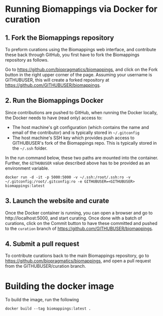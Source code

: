 # Running Biomappings via Docker for curation

## 1. Fork the Biomappings repository

To preform curations using the Biomappings web interface, and contribute
these back through GitHub, you first have to fork the Biomappings repository
as follows.

Go to https://github.com/biopragmatics/biomappings, and click on the Fork
button in the right upper corner of the page. Assuming your username is
GITHUBUSER, this will create a forked repository at
https://github.com/GITHUBUSER/biomappings.

## 2. Run the Biomappings Docker

Since contributions are pushed to GitHub, when running the Docker locally,
the Docker needs to have (read only) access to:

- The host machine's git configuration (which contains the name and email of
  the contributor) and is typically stored in `~/.gitconfig`
- The host machine's SSH key which provides push access to GITHUBUSER's
  fork of the Biomappings repo. This is typically stored in the `~/.ssh` folder.

In the run command below, these two paths are mounted into the container.
Further, the `GITHUBUSER` value described above has to be provided as an
environment variable.

```shell
docker run -d -it -p 5000:5000 -v ~/.ssh:/root/.ssh:ro -v ~/.gitconfig:/root/.gitconfig:ro -e GITHUBUSER=<GITHUBUSER> biomappings:latest
```

## 3. Launch the website and curate

Once the Docker container is running, you can open a browser and go to
http://localhost:5000, and start curating. Once done with a batch of curations,
click on the Commit button to have these committed and pushed to
the `curation` branch of https://github.com/GITHUBUSER/biomappings.

## 4. Submit a pull request

To contribute curations back to the main Biomappings repository,
go to https://github.com/biopragmatics/biomappings, and open a
pull request from the GITHUBUSER/curation branch.

# Building the docker image

To build the image, run the following

```shell
docker build --tag biomappings:latest .
```
